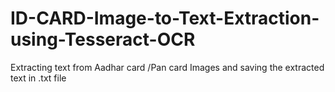 # ID-CARD-Image-to-Text-Extraction-using-Tesseract-OCR
Extracting text from Aadhar card /Pan card Images and saving the extracted text in .txt file
